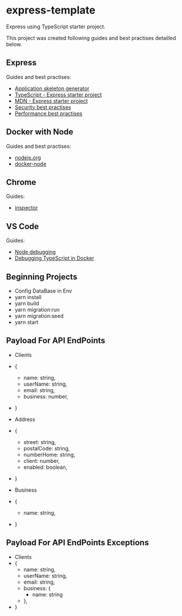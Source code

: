 # express-template

Express using TypeScript starter project.

This project was created following guides and best practises detailled below.

## Express
Guides and best practises:
- [Application skeleton generator](https://expressjs.com/en/starter/generator.html)
- [TypeScript - Express starter project](https://github.com/Microsoft/TypeScript-Node-Starter#typescript-node-starter)
- [MDN - Express starter project](https://developer.mozilla.org/en-US/docs/Learn/Server-side/Express_Nodejs)
- [Security best practises](https://expressjs.com/en/advanced/best-practice-security.html)
- [Performance best practises](https://expressjs.com/en/advanced/best-practice-performance.html)

## Docker with Node
Guides and best practises:
- [nodejs.org](https://nodejs.org/en/docs/guides/nodejs-docker-webapp/)
- [docker-node](https://github.com/nodejs/docker-node)

## Chrome
Guides:
- [inspector](https://nodejs.org/en/docs/inspector/)

## VS Code
Guides:
- [Node debugging](https://code.visualstudio.com/docs/nodejs/nodejs-debugging)
- [Debugging TypeScript in Docker](https://github.com/Microsoft/vscode-recipes/tree/master/Docker-TypeScript)

## Beginning Projects
- Config DataBase in Env
- yarn install
- yarn build
- yarn migration:run
- yarn migration:seed
- yarn start

## Payload For API EndPoints
- Clients 
- {
  - name: string,
  - userName: string,
  - email: string,
  - business: number,
- }

- Address
- {
  - street: string,
  - postalCode: string,
  - numberHome: string,
  - client: number,
  - enabled: boolean,
- }

- Business
- {
  - name: string,
- }


## Payload For API EndPoints Exceptions

- Clients
- {
  - name: string,
  - userName: string,
  - email: string,
  - business: {
    - name: string
  - },
- }



